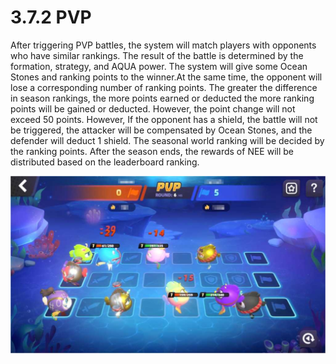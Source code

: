 # 3.7.2 PVP

After triggering PVP battles, the system will match players with opponents who have similar rankings. The result of the battle is determined by the formation, strategy, and AQUA power. The system will give some Ocean Stones and ranking points to the winner.At the same time, the opponent will lose a corresponding number of ranking points. The greater the difference in season rankings, the more points earned or deducted the more ranking points will be gained or deducted. However, the point change will not exceed 50 points. However, If the opponent has a shield, the battle will not be triggered, the attacker will be compensated by Ocean Stones, and the defender will deduct 1 shield. The seasonal world ranking will be decided by the ranking points. After the season ends, the rewards of NEE will be distributed based on the leaderboard ranking.

![alt PVP](../assets/image10.png)